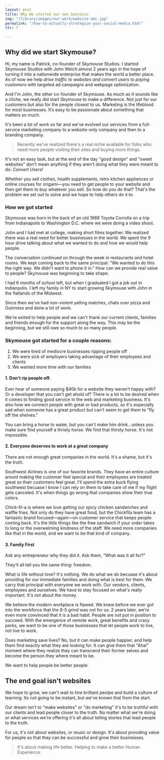 ```yaml
---
layout: post
title: Why We started our own busniess
img: "/library/images/our-work/website-ams.jpg"
permalink: "/how-to-actually-strategize-your-social-media.html"
ttr: 7

---
```

## Why did we start Skymouse?

Hi, my name is Patrick, co-founder of Skymouse Studios. I started Skymouse Studios with John Welch almost 2 years ago in the hope of turning it into a nationwide enterprise that makes the world a better place. As of now we help _drive traffic to websites and convert users to paying customers_ with targeted ad campaigns and webpage optimization.

And I'm John, the other co-founder of Skymouse. As much as it sounds like a cliche, we really did start Skymouse to make a difference. Not just for our customers but also for the people closest to us. Marketing is the lifeblood for most businesses. It’s easy to be passionate about something that matters so much. 

It's been a lot of work so far and we've evolved our services from a full-service marketing company to a website-only company and then to a branding company.

> Recently we've realized there's a real niche available for folks who  need more people visiting their sites and buying more things.

It's not an easy task, but at the end of the day "good design" and "sweet websites" don't mean anything if they aren't doing what they were meant to do: _Convert Users!_

Whether you sell clothes, health supplements, retro kitchen appliences or online courses for origami—you need to get people to your website and then get them to buy whatever you sell. So how do you do that? That's the problem we set out to solve and we hope to help others do it to.

### How we got started

Skymouse was born in the back of an old 1989 Toyota Corrolla on a trip from Indianapolis to Washington D.C. where we were doing a video shoot.

John and I had met at college, making short films together. We realized there was a real need for better businesses in the world. We spent the 9 hour drive talking about what we wanted to do and how we would help people.

The conversation continued on through the week in restaurants and hotel rooms. We kept coming back to the same principal: "We wanted to do this the right way. We didn't want to phone it in." How can we provide real value to people? Skymouse was beginning to take shape.

I had 6 months of school left, but when I graduated I got a job out in Indianpolis. I left my family in NY to start growing Skymouse with John in the flatlands of the Midwest.

Since then we've had non-violent yelling matches, chats over pizza and Guinness and done a lot of work.

We're exited to help people and we can't thank our current clients, families and friends enough for the support along the way. This may be the beginning, but we still owe so much to so many people.

### Skymouse got started for a couple reasons:

1. We were tired of mediocre businesses ripping people off
2. We were sick of employers taking advantage of their employees and clients
3. We wanted more time with our families

#### 1. Don't rip people off.

Ever hear of someone paying $40k for a website they weren't happy with? Or a developer that you can't get ahold of? There is a lot to be desired when it comes to finding good service in the web and marketing business. It's also how we connect people with great or bad products, so it's especially sad when someone has a great product but can't seem to get them to "fly off the shelves."

You can bring a horse to water, but you can't make him drink...unless you make sure find yourself a thristy horse. We find that thirsty horse. It's not impossible.

#### 2. Everyone deserves to work at a great company

There are not enough great companies in the world. It's a shame, but it's the truth.

Southwest Airlines is one of our favorite brands. They have an entire culture arount making the customer feel special and their employees are treated great so their customers feel great. I'll spend the extra buck flying southwest becuase I know I can rely on them to take care of me if my flight gets canceled. It's when things go wrong that companies show their true colors.

Chick-fil-a is where we love getting our spicy chicken sandwiches and waffle fries. Not only do they have great food, but the Chickfila team has a fantastic brand focused—again—on customer service that keeps people coming back. It's the little things like the free sandwich if your order takes to long or the overwelming kindness of the staff. We need more companies like that in the world, and we want to be that kind of company.

#### 3. Family First

Ask any entrepreneur why they did it. Ask them, “What was it all for?"

They’ll all tell you the same thing: freedom. 

What is life without love? It's nothing. We do what we do becuase it's about providing for our immediate families and doing what is best for them. We carry that principal with everyone we work with. Our vendors, clients, employees and ourselves. We have to stay focused on what's really important. It's not about the money.

We believe the modern workplace is flawed. We knew before we ever got into the workforce that the 8-5 grind was not for us. 2 years later, we’re even more convinced that it is a bad habit. People are not put in position to succeed. With the emergence of remote work, great benefits and crazy perks, we want to be one of those businesses that let people work to live, not live to work.

Does marketing save lives? No, but it can make people happier, and help them find exactly what they are looking for. It can give them that "Aha!" moment where they realize they can transcend their former selves and become the person they where meant to be.

We want to help people be better people.

## The end goal isn't websites

We hope to grow, we can't wait to hire brilliant peolpe and build a culture of learning. Its not going to be instant, but we've known that from the start.

Our dream isn't to "make websites" or "do marketing" it's to be truthful with our clients and lead people closer to the truth. No matter what we're doing or what services we're offering it's all about telling stories that lead people to the truth.

For us, it's not about websites, or music or design. It's about providing value for people so that they can be successful and grow their businesses.

> It's about making life better. Helping to make a better Human Experience.
